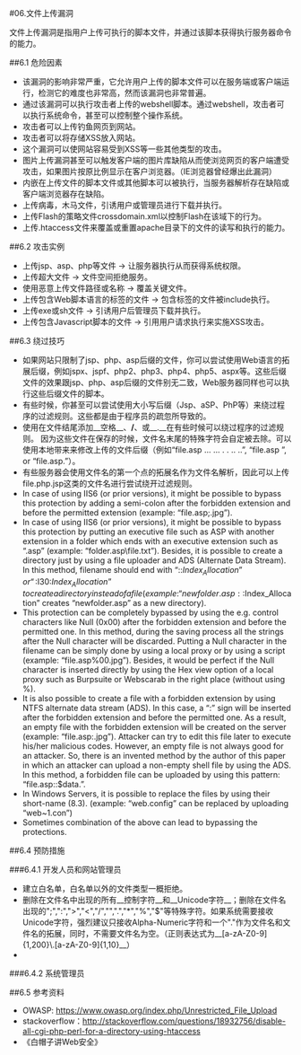 #06.文件上传漏洞
  
  文件上传漏洞是指用户上传可执行的脚本文件，并通过该脚本获得执行服务器命令的能力。
  
##6.1 危险因素
  
  * 该漏洞的影响非常严重，它允许用户上传的脚本文件可以在服务端或客户端运行，检测它的难度也非常高，然而该漏洞也非常普遍。
  * 通过该漏洞可以执行攻击者上传的webshell脚本。通过webshell，攻击者可以执行系统命令，甚至可以控制整个操作系统。
  * 攻击者可以上传钓鱼网页到网站。
  * 攻击者可以将存储XSS放入网站。
  * 这个漏洞可以使网站容易受到XSS等一些其他类型的攻击。
  * 图片上传漏洞甚至可以触发客户端的图片库缺陷从而使浏览网页的客户端遭受攻击，如果图片按原比例显示在客户浏览器。（IE浏览器曾经爆出此漏洞）
  * 内嵌在上传文件的脚本文件或其他脚本可以被执行，当服务器解析存在缺陷或客户端浏览器存在缺陷。
  * 上传病毒，木马文件，引诱用户或管理员进行下载并执行。
  * 上传Flash的策略文件crossdomain.xml以控制Flash在该域下的行为。
  * 上传.htaccess文件来覆盖或重置apache目录下的文件的读写和执行的能力。

##6.2 攻击实例
  
  * 上传jsp、asp、php等文件 -> 让服务器执行从而获得系统权限。
  * 上传超大文件 -> 文件空间拒绝服务。
  * 使用恶意上传文件路径或名称 -> 覆盖关键文件。
  * 上传包含Web脚本语言的标签的文件  -> 包含标签的文件被include执行。
  * 上传exe或sh文件 -> 引诱用户后管理员下载并执行。
  * 上传包含Javascript脚本的文件 -> 引用用户请求执行来实施XSS攻击。

##6.3 绕过技巧
  
  * 如果网站只限制了jsp、php、asp后缀的文件，你可以尝试使用Web语言的拓展后缀，例如jspx、jspf、php2、php3、php4、php5、aspx等。这些后缀文件的效果跟jsp、php、asp后缀的文件别无二致，Web服务器同样也可以执行这些后缀文件的脚本。
  * 有些时候，你甚至可以尝试使用大小写后缀（Jsp、aSP、PhP等）来绕过程序的过滤规则。这些都是由于程序员的疏忽所导致的。
  * 使用在文件结尾添加__空格__、__/__、或__.__在有些时候可以绕过程序的过滤规则。 因为这些文件在保存的时候，文件名末尾的特殊字符会自定被去除。可以使用本地带来来修改上传的文件后缀（例如“file.asp ... ... . . .. ..”, “file.asp ”, or “file.asp.”）。
  * 有些服务器会使用文件名的第一个点的拓展名作为文件名解析，因此可以上传file.php.jsp这类的文件名进行尝试绕开过滤规则。
  * In case of using IIS6 (or prior versions), it might be possible to bypass this protection by adding a semi-colon after the forbidden extension and before the permitted extension (example: “file.asp;.jpg”).
  * In case of using IIS6 (or prior versions), it might be possible to bypass this protection by putting an executive file such as ASP with another extension in a folder which ends with an executive extension such as “.asp” (example: “folder.asp\file.txt”). Besides, it is possible to create a directory just by using a file uploader and ADS (Alternate Data Stream). In this method, filename should end with “::$Index_Allocation” or “:$I30:$Index_Allocation” to create a directory instead of a file (example: “newfolder.asp::$Index_Allocation” creates “newfolder.asp” as a new directory).
  * This protection can be completely bypassed by using the e.g. control characters like Null (0x00) after the forbidden extension and before the permitted one. In this method, during the saving process all the strings after the Null character will be discarded. Putting a Null character in the filename can be simply done by using a local proxy or by using a script (example: “file.asp%00.jpg”). Besides, it would be perfect if the Null character is inserted directly by using the Hex view option of a local proxy such as Burpsuite or Webscarab in the right place (without using %).
  * It is also possible to create a file with a forbidden extension by using NTFS alternate data stream (ADS). In this case, a “:” sign will be inserted after the forbidden extension and before the permitted one. As a result, an empty file with the forbidden extension will be created on the server (example: “file.asp:.jpg”). Attacker can try to edit this file later to execute his/her malicious codes. However, an empty file is not always good for an attacker. So, there is an invented method by the author of this paper in which an attacker can upload a non-empty shell file by using the ADS. In this method, a forbidden file can be uploaded by using this pattern: “file.asp::$data.”.
  * In Windows Servers, it is possible to replace the files by using their short-name (8.3). (example: “web.config” can be replaced by uploading “web~1.con”)
  * Sometimes combination of the above can lead to bypassing the protections.
  

##6.4 预防措施

###6.4.1 开发人员和网站管理员

  * 建立白名单，白名单以外的文件类型一概拒绝。
  * 删除在文件名中出现的所有__控制字符__和__Unicode字符__；删除在文件名出现的";",":",">","<","/","\",".","*","%","$"等特殊字符。如果系统需要接收Unicode字符，强烈建议只接收Alpha-Numeric字符和一个"."作为文件名和文件名的拓展，同时，不需要文件名为空。（正则表达式为__[a-zA-Z0-9]{1,200}\\.[a-zA-Z0-9]{1,10}__）
  * 
  
###6.4.2 系统管理员

##6.5 参考资料

* OWASP: https://www.owasp.org/index.php/Unrestricted_File_Upload
* stackoverflow：http://stackoverflow.com/questions/18932756/disable-all-cgi-php-perl-for-a-directory-using-htaccess
* 《白帽子讲Web安全》
